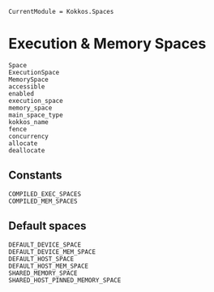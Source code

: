```@meta
CurrentModule = Kokkos.Spaces
```

# Execution & Memory Spaces

```@docs
Space
ExecutionSpace
MemorySpace
accessible
enabled
execution_space
memory_space
main_space_type
kokkos_name
fence
concurrency
allocate
deallocate
```

## Constants

```@docs
COMPILED_EXEC_SPACES
COMPILED_MEM_SPACES
```

## Default spaces

```@docs
DEFAULT_DEVICE_SPACE
DEFAULT_DEVICE_MEM_SPACE
DEFAULT_HOST_SPACE
DEFAULT_HOST_MEM_SPACE
SHARED_MEMORY_SPACE
SHARED_HOST_PINNED_MEMORY_SPACE
```
